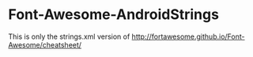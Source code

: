 Font-Awesome-AndroidStrings
===========================

This is only the strings.xml version of http://fortawesome.github.io/Font-Awesome/cheatsheet/
